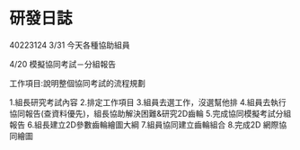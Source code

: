 # 研發日誌

40223124
3/31
今天各種協助組員

4/20
模擬協同考試－分組報告

工作項目:說明整個協同考試的流程規劃

1.組長研究考試內容
2.排定工作項目
3.組員去選工作，沒選幫他排
4.組員去執行協同報告(查資料優先)，組長協助解決困難&研究2D齒輪
5.完成協同模擬考試分組報告
6.組長建立2D參數齒輪繪圖大綱
7.組員協同建立齒輪組合
8.完成2D 網際協同繪圖
